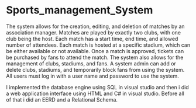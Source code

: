 # Sports_management_System
The system allows for the creation, editing, and deletion of matches by an association manager. Matches are played by exactly two clubs, with one club being the host. Each match has a start time, end time, and allowed number of attendees. Each match is hosted at a specific stadium, which can be either available or not available. Once a match is approved, tickets can be purchased by fans to attend the match. The system also allows for the management of clubs, stadiums, and fans. A system admin can add or delete clubs, stadiums, and temporarily block fans from using the system. All users must log in with a user name and password to use the system.

I implemented the database engine using SQL in visual studio and then i did a web application interface using HTML and C# in visual studio. Before all of that i did an EERD and a Relational Schema.
